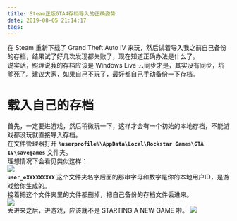 ```yaml
---
title: Steam正版GTA4存档导入的正确姿势
date: 2019-08-05 21:14:17
tags:
---
```

在 Steam 重新下载了 Grand Theft Auto IV 来玩，然后试着导入我之前自己备份的存档，结果试了好几次发现都失败了，现在知道正确办法是什么了。  
说实话，照理说我的存档应该是 Windows Live 云同步才是，其实没有同步，坑爹死了。建议大家，如果自己不玩了，最好都自己手动备份一下存档。  

# 载入自己的存档

首先，一定要进游戏，然后稍微玩一下，这样才会有一个初始的本地存档，不能游戏都没玩就直接导入存档。  
在文件管理器打开 **```%userprofile%\AppData\Local\Rockstar Games\GTA IV\savegames```** 文件夹。  
理想情况下会看见类似这样：  
![](https://s2.ax1x.com/2019/08/05/eRYRPA.png)  
**```user_eXXXXXXXXX```** 这个文件夹名字后面的那串字母和数字是你的本地用户ID，是游戏给你生成的。  
接着把这个文件夹里的文件都删掉，把自己备份的存档文件丢进来。  
![](https://s2.ax1x.com/2019/08/05/eRtKde.png)  
丢进来之后，进游戏，应该就不是 STARTING A NEW GAME 啦。
![](https://s2.ax1x.com/2019/08/05/eRUEDK.png)  
